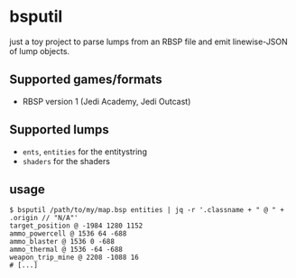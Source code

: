 # bsputil

just a toy project to parse lumps from an RBSP file and emit linewise-JSON of lump objects.

## Supported games/formats

- RBSP version 1 (Jedi Academy, Jedi Outcast)

## Supported lumps

- `ents`, `entities` for the entitystring
- `shaders` for the shaders

## usage

```console
$ bsputil /path/to/my/map.bsp entities | jq -r '.classname + " @ " + .origin // "N/A"'
target_position @ -1984 1280 1152
ammo_powercell @ 1536 64 -688
ammo_blaster @ 1536 0 -688
ammo_thermal @ 1536 -64 -688
weapon_trip_mine @ 2208 -1088 16
# [...]
```
